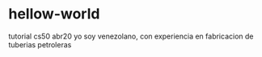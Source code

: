 # hellow-world
tutorial cs50 abr20
yo soy venezolano, con experiencia en fabricacion de tuberias petroleras
